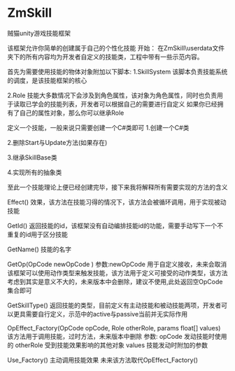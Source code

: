 # ZmSkill
贼猫unity游戏技能框架

该框架允许你简单的创建属于自己的个性化技能
开始：
在ZmSkill\userdata文件夹下的所有内容均为开发者自定义的技能类，工程中带有一些示范内容。

首先为需要使用技能的物体对象附加以下脚本:
1.SkillSystem
该脚本负责技能系统的调度，是该技能框架的核心

2.Role
技能大多数情况下会涉及到角色属性，该对象为角色属性，同时也负责用于读取已学会的技能列表，开发者可以根据自己的需要进行自定义
如果你已经拥有了自己的属性对象，那么你可以继承Role

定义一个技能，一般来说只需要创建一个C#类即可
1.创建一个C#类

2.删除Start与Update方法(如果存在)

3.继承SkillBase类

4.实现所有的抽象类

至此一个技能理论上便已经创建完毕，接下来我将解释所有需要实现的方法的含义

Effect()
效果，该方法在技能习得的情况下，该方法会被循环调用，用于实现被动技能

GetId()
返回技能的id，该框架没有自动编排技能id的功能，需要手动写下一个不重复的id用于区分技能

GetName()
技能的名字

GetOp(OpCode newOpCode )
参数:newOpCode 用于自定义接收，未来会取消
该框架可以使用动作类型来触发技能，该方法用于定义可接受的动作类型，该方法考虑到其实是意义不大的，未来版本中会删除，建议不使用,此处返回空OpCode集合即可

GetSkillType()
返回技能的类型，目前定义有主动技能和被动技能两项，开发者可以更具需要自行定义，示范中的active与passive当前并无实际作用

OpEffect_Factory(OpCode opCode, Role otherRole, params float[] values)
该方法用于调用技能，过时方法，未来版本中删除
参数:
opCode 发动技能时使用的
otherRole 受到技能效果影响的其他对象
values 技能发动时附加的参数

Use_Factory()
主动调用技能效果
未来该方法取代OpEffect_Factory()
